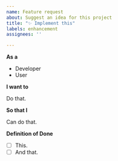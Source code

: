 ```yaml
---
name: Feature request
about: Suggest an idea for this project
title: "✨ Implement this"
labels: enhancement
assignees: ''

---
```


**As a**

- Developer
- User

**I want to**

Do that.

**So that I**

Can do that.

**Definition of Done**

- [ ] This.
- [ ] And that.
